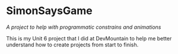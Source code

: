 # SimonSaysGame
*A project to help with programmatic constrains and animations*


This is my Unit 6 project that I did at DevMountain to help me better understand how to create projects from start to finish. 
